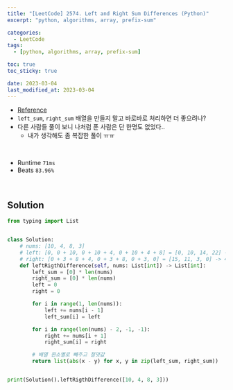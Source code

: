 ```yaml
---
title: "[LeetCode] 2574. Left and Right Sum Differences (Python)"
excerpt: "python, algorithms, array, prefix-sum"

categories:
  - LeetCode
tags:
  - [python, algorithms, array, prefix-sum]

toc: true
toc_sticky: true

date: 2023-03-04
last_modified_at: 2023-03-04
---
```


- [Reference](https://leetcode.com/problems/left-and-right-sum-differences/description/)
- `left_sum`, `right_sum` 배열을 만들지 말고 바로바로 처리하면 더 좋으려나?
- 다른 사람들 풀이 보니 나처럼 푼 사람은 단 한명도 없었다..
  - 내가 생각해도 좀 복잡한 풀이 ㅠㅠ

<br>

- Runtime `71ms`
- Beats `83.96%`

<br>

## Solution

```python
from typing import List


class Solution:
    # nums: [10, 4, 8, 3]
    # left: [0, 0 + 10, 0 + 10 + 4, 0 + 10 + 4 + 8] = [0, 10, 14, 22] -> 4번만 하고 중단
    # right: [0 + 3 + 8 + 4, 0 + 3 + 8, 0 + 3, 0] = [15, 11, 3, 0] -> 4번만 하고 중단
    def leftRigthDifference(self, nums: List[int]) -> List[int]:
        left_sum = [0] * len(nums)
        right_sum = [0] * len(nums)
        left = 0
        right = 0

        for i in range(1, len(nums)):
            left += nums[i - 1]
            left_sum[i] = left

        for i in range(len(nums) - 2, -1, -1):
            right += nums[i + 1]
            right_sum[i] = right

        # 배열 원소별로 빼주고 절댓값
        return list(abs(x - y) for x, y in zip(left_sum, right_sum))


print(Solution().leftRigthDifference([10, 4, 8, 3]))
```
